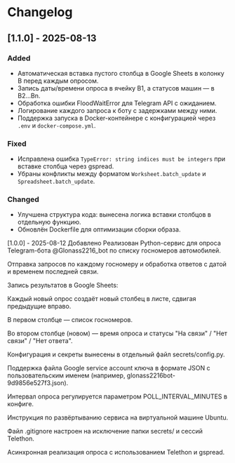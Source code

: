 # Changelog

## [1.1.0] - 2025-08-13
### Added
- Автоматическая вставка пустого столбца в Google Sheets в колонку B перед каждым опросом.
- Запись даты/времени опроса в ячейку B1, а статусов машин — в B2...Bn.
- Обработка ошибки FloodWaitError для Telegram API с ожиданием.
- Логирование каждого запроса к боту с задержками между ними.
- Поддержка запуска в Docker-контейнере с конфигурацией через `.env` и `docker-compose.yml`.

### Fixed
- Исправлена ошибка `TypeError: string indices must be integers` при вставке столбца через gspread.
- Убраны конфликты между форматом `Worksheet.batch_update` и `Spreadsheet.batch_update`.

### Changed
- Улучшена структура кода: вынесена логика вставки столбцов в отдельную функцию.
- Обновлён Dockerfile для оптимизации сборки образа.


[1.0.0] - 2025-08-12
Добавлено
Реализован Python-сервис для опроса Telegram-бота @Glonass2216_bot по списку госномеров автомобилей.

Отправка запросов по каждому госномеру и обработка ответов с датой и временем последней связи.

Запись результатов в Google Sheets:

Каждый новый опрос создаёт новый столбец в листе, сдвигая предыдущие вправо.

В первом столбце — список госномеров.

Во втором столбце (новом) — время опроса и статусы "На связи" / "Нет связи" / "Нет ответа".

Конфигурация и секреты вынесены в отдельный файл secrets/config.py.

Поддержка файла Google service account ключа в формате JSON с пользовательским именем (например, glonass2216bot-9d9856e527f3.json).

Интервал опроса регулируется параметром POLL_INTERVAL_MINUTES в конфиге.

Инструкция по развёртыванию сервиса на виртуальной машине Ubuntu.

Файл .gitignore настроен на исключение папки secrets/ и сессий Telethon.

Асинхронная реализация опроса с использованием Telethon и gspread.

